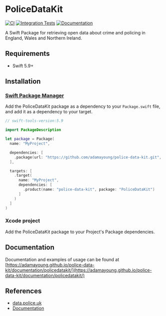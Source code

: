 # PoliceDataKit

[![CI](https://github.com/adamayoung/police-data-kit/actions/workflows/ci.yml/badge.svg)](https://github.com/adamayoung/police-data-kit/actions/workflows/ci.yml)
[![Integration Tests](https://github.com/adamayoung/police-data-kit/actions/workflows/integration.yml/badge.svg)](https://github.com/adamayoung/police-data-kit/actions/workflows/integration.yml)
[![Documentation](https://github.com/adamayoung/police-data-kit/actions/workflows/documentation.yml/badge.svg)](https://github.com/adamayoung/police-data-kit/actions/workflows/documentation.yml)

A Swift Package for retrieving open data about crime and policing in England,
Wales and Northern Ireland.

## Requirements

* Swift 5.9+

## Installation

### [Swift Package Manager](https://github.com/apple/swift-package-manager)

Add the PoliceDataKit package as a dependency to your `Package.swift` file, and
add it as a dependency to your target.

```swift
// swift-tools-version:5.9

import PackageDescription

let package = Package(
  name: "MyProject",

  dependencies: [
    .package(url: "https://github.com/adamayoung/police-data-kit.git", from: "4.0.0")
  ],

  targets: [
    .target(
      name: "MyProject",
      dependencies: [
        .product(name: "police-data-kit", package: "PoliceDataKit")
      ]
    )
  ]
)
```

### Xcode project

Add the PoliceDataKit package to your Project's Package dependencies.

## Documentation

Documentation and examples of usage can be found at
[https://adamayoung.github.io/police-data-kit/documentation/policedatakit/](https://adamayoung.github.io/police-data-kit/documentation/policedatakit/)

## References

* [data.police.uk](https://data.police.uk)
* [Documentation](https://adamayoung.github.io/police-data-kit/documentation/policedatakit/)
